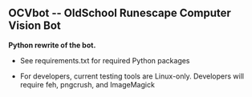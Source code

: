 ## OCVbot -- OldSchool Runescape Computer Vision Bot

**Python rewrite of the bot.**

- See requirements.txt for required Python packages

- For developers, current testing tools are Linux-only. Developers
will require feh, pngcrush, and ImageMagick